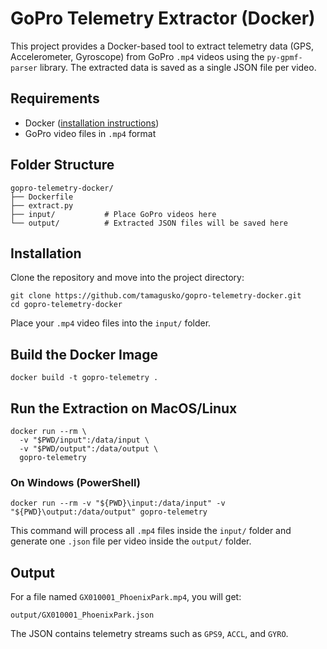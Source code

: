 # GoPro Telemetry Extractor (Docker)

This project provides a Docker-based tool to extract telemetry data (GPS, Accelerometer, Gyroscope) from GoPro `.mp4` videos using the `py-gpmf-parser` library. The extracted data is saved as a single JSON file per video.

## Requirements

- Docker ([installation instructions](https://www.docker.com/get-started/))
- GoPro video files in `.mp4` format

## Folder Structure

```
gopro-telemetry-docker/
├── Dockerfile
├── extract.py
├── input/           # Place GoPro videos here
└── output/          # Extracted JSON files will be saved here
```

## Installation

Clone the repository and move into the project directory:

```
git clone https://github.com/tamagusko/gopro-telemetry-docker.git
cd gopro-telemetry-docker
```

Place your `.mp4` video files into the `input/` folder.

## Build the Docker Image

```
docker build -t gopro-telemetry .
```

## Run the Extraction on MacOS/Linux

```
docker run --rm \
  -v "$PWD/input":/data/input \
  -v "$PWD/output":/data/output \
  gopro-telemetry
```

### On Windows (PowerShell)

```
docker run --rm -v "${PWD}\input:/data/input" -v "${PWD}\output:/data/output" gopro-telemetry
```

This command will process all `.mp4` files inside the `input/` folder and generate one `.json` file per video inside the `output/` folder.

## Output

For a file named `GX010001_PhoenixPark.mp4`, you will get:

```
output/GX010001_PhoenixPark.json
```

The JSON contains telemetry streams such as `GPS9`, `ACCL`, and `GYRO`.
